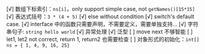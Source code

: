 [√] 数组下标索引：`ns[i]`，only support simple case, not `getNames()[15*15]`
[√] 表达式括号：`3 * (4 + 5)`
[√] else without condition
[√] switch's default case.
[√] interface 中的函数只需要声明，不需要定义，需要单独支持...
[√] 字符串句子: `string hello world`
[√] 异常处理
[√] 泛型
[ ] move next 不够智能
[ ] let1, let2 not correct, return 1, return2 也需要检查
[ ] 对象形式的初始化：`int[] ns = { 1, 4, 9, 16, 25}`

